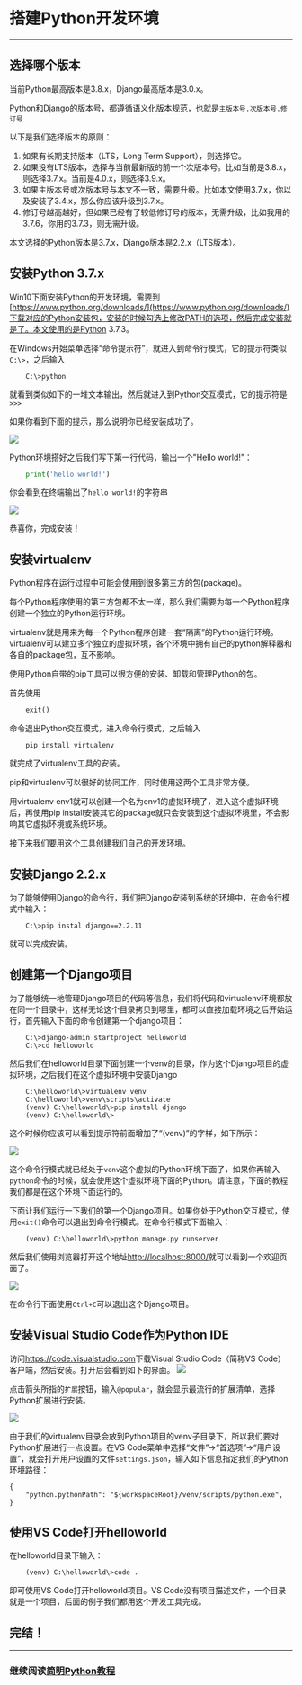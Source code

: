 # 搭建Python开发环境
---

## 选择哪个版本

当前Python最高版本是3.8.x，Django最高版本是3.0.x。

Python和Django的版本号，都遵循[语义化版本规范](https://semver.org/lang/zh-CN/)，也就是`主版本号.次版本号.修订号`

以下是我们选择版本的原则：

1. 如果有长期支持版本（LTS，Long Term Support），则选择它。
2. 如果没有LTS版本，选择与当前最新版的前一个次版本号。比如当前是3.8.x，则选择3.7.x。当前是4.0.x，则选择3.9.x。
3. 如果主版本号或次版本号与本文不一致，需要升级。比如本文使用3.7.x，你以及安装了3.4.x，那么你应该升级到3.7.x。
4. 修订号越高越好，但如果已经有了较低修订号的版本，无需升级，比如我用的3.7.6，你用的3.7.3，则无需升级。

本文选择的Python版本是3.7.x，Django版本是2.2.x（LTS版本）。

## 安装Python 3.7.x

Win10下面安装Python的开发环境，需要到[https://www.python.org/downloads/](https://www.python.org/downloads/)下载对应的Python安装包，安装的时候勾选上修改PATH的选项，然后完成安装就是了。本文使用的是Python 3.7.3。

在Windows开始菜单选择“命令提示符”，就进入到命令行模式，它的提示符类似`C:\>`，之后输入

```shell
    C:\>python
```

就看到类似如下的一堆文本输出，然后就进入到Python交互模式，它的提示符是`>>>`

如果你看到下面的提示，那么说明你已经安装成功了。

![](./installpython.png)

Python环境搭好之后我们写下第一行代码，输出一个"Hello world!"：

```python
    print('hello world!')
```

你会看到在终端输出了`hello world!`的字符串

![](./hello-world.png)

恭喜你，完成安装！

## 安装virtualenv

Python程序在运行过程中可能会使用到很多第三方的包(package)。

每个Python程序使用的第三方包都不太一样，那么我们需要为每一个Python程序创建一个独立的Python运行环境。

virtualenv就是用来为每一个Python程序创建一套“隔离”的Python运行环境。virtualenv可以建立多个独立的虚拟环境，各个环境中拥有自己的python解释器和各自的package包，互不影响。

使用Python自带的pip工具可以很方便的安装、卸载和管理Python的包。

首先使用

```python
    exit()
```

命令退出Python交互模式，进入命令行模式，之后输入

```shell
    pip install virtualenv
```

就完成了virtualenv工具的安装。

pip和virtualenv可以很好的协同工作，同时使用这两个工具非常方便。

用virtualenv env1就可以创建一个名为env1的虚拟环境了，进入这个虚拟环境后，再使用pip install安装其它的package就只会安装到这个虚拟环境里，不会影响其它虚拟环境或系统环境。

接下来我们要用这个工具创建我们自己的开发环境。

## 安装Django 2.2.x

为了能够使用Django的命令行，我们把Django安装到系统的环境中，在命令行模式中输入：

```shell
    C:\>pip instal django==2.2.11
```

就可以完成安装。

## 创建第一个Django项目

为了能够统一地管理Django项目的代码等信息，我们将代码和virtualenv环境都放在同一个目录中，这样无论这个目录拷贝到哪里，都可以直接加载环境之后开始运行，首先输入下面的命令创建第一个django项目：

```
    C:\>django-admin startproject helloworld
    C:\>cd helloworld
```

然后我们在helloworld目录下面创建一个venv的目录，作为这个Django项目的虚拟环境，之后我们在这个虚拟环境中安装Django

```
    C:\helloworld\>virtualenv venv
    C:\helloworld\>venv\scripts\activate
    (venv) C:\helloworld\>pip install django
    (venv) C:\helloworld\>
```

这个时候你应该可以看到提示符前面增加了“(venv)”的字样，如下所示：

![](./virtualenv.png)

这个命令行模式就已经处于`venv`这个虚拟的Python环境下面了，如果你再输入`python`命令的时候，就会使用这个虚拟环境下面的Python。请注意，下面的教程我们都是在这个环境下面运行的。

下面让我们运行一下我们的第一个Django项目。如果你处于Python交互模式，使用`exit()`命令可以退出到命令行模式。在命令行模式下面输入：

```
    (venv) C:\helloworld\>python manage.py runserver
```

然后我们使用浏览器打开这个地址[http://localhost:8000/](http://localhost:8000/)就可以看到一个欢迎页面了。

![](./first_django.png)

在命令行下面使用`Ctrl+C`可以退出这个Django项目。

## 安装Visual Studio Code作为Python IDE

访问<https://code.visualstudio.com>下载Visual Studio Code（简称VS Code）客户端，然后安装。打开后会看到如下的界面。
![](./vscode1.png)

点击箭头所指的`扩展`按钮，输入`@popular`，就会显示最流行的扩展清单，选择Python扩展进行安装。

![](./home-screenshot-win.png)

由于我们的virtualenv目录会放到Python项目的venv子目录下，所以我们要对Python扩展进行一点设置。在VS Code菜单中选择“文件”->“首选项”->“用户设置”，就会打开用户设置的文件`settings.json`，输入如下信息指定我们的Python环境路径：

```
{
    "python.pythonPath": "${workspaceRoot}/venv/scripts/python.exe",
}
```

## 使用VS Code打开helloworld

在helloworld目录下输入：

```
    (venv) C:\helloworld\>code .
```

即可使用VS Code打开helloworld项目。VS Code没有项目描述文件，一个目录就是一个项目，后面的例子我们都用这个开发工具完成。

## 完结！ 

--------------------------------------------------

### 继续阅读[简明Python教程](../a-byte-of-python3/index.md)